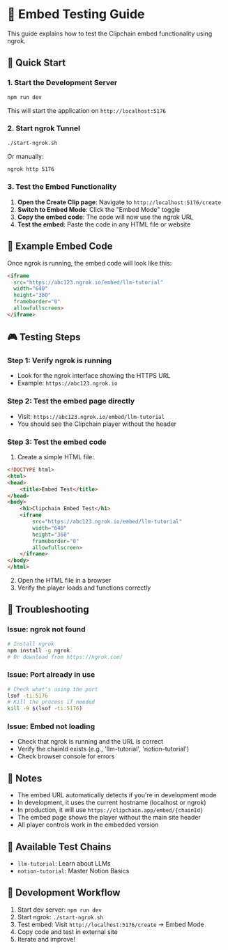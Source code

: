 # 🎯 Embed Testing Guide

This guide explains how to test the Clipchain embed functionality using ngrok.

## 🚀 Quick Start

### 1. Start the Development Server
```bash
npm run dev
```
This will start the application on `http://localhost:5176`

### 2. Start ngrok Tunnel
```bash
./start-ngrok.sh
```
Or manually:
```bash
ngrok http 5176
```

### 3. Test the Embed Functionality

1. **Open the Create Clip page**: Navigate to `http://localhost:5176/create`
2. **Switch to Embed Mode**: Click the "Embed Mode" toggle
3. **Copy the embed code**: The code will now use the ngrok URL
4. **Test the embed**: Paste the code in any HTML file or website

## 🔗 Example Embed Code

Once ngrok is running, the embed code will look like this:
```html
<iframe 
  src="https://abc123.ngrok.io/embed/llm-tutorial"
  width="640" 
  height="360" 
  frameborder="0" 
  allowfullscreen>
</iframe>
```

## 🎮 Testing Steps

### Step 1: Verify ngrok is running
- Look for the ngrok interface showing the HTTPS URL
- Example: `https://abc123.ngrok.io`

### Step 2: Test the embed page directly
- Visit: `https://abc123.ngrok.io/embed/llm-tutorial`
- You should see the Clipchain player without the header

### Step 3: Test the embed code
1. Create a simple HTML file:
```html
<!DOCTYPE html>
<html>
<head>
    <title>Embed Test</title>
</head>
<body>
    <h1>Clipchain Embed Test</h1>
    <iframe 
        src="https://abc123.ngrok.io/embed/llm-tutorial"
        width="640" 
        height="360" 
        frameborder="0" 
        allowfullscreen>
    </iframe>
</body>
</html>
```

2. Open the HTML file in a browser
3. Verify the player loads and functions correctly

## 🔧 Troubleshooting

### Issue: ngrok not found
```bash
# Install ngrok
npm install -g ngrok
# Or download from https://ngrok.com/
```

### Issue: Port already in use
```bash
# Check what's using the port
lsof -ti:5176
# Kill the process if needed
kill -9 $(lsof -ti:5176)
```

### Issue: Embed not loading
- Check that ngrok is running and the URL is correct
- Verify the chainId exists (e.g., 'llm-tutorial', 'notion-tutorial')
- Check browser console for errors

## 📝 Notes

- The embed URL automatically detects if you're in development mode
- In development, it uses the current hostname (localhost or ngrok)
- In production, it will use `https://clipchain.app/embed/{chainId}`
- The embed page shows the player without the main site header
- All player controls work in the embedded version

## 🎯 Available Test Chains

- `llm-tutorial`: Learn about LLMs
- `notion-tutorial`: Master Notion Basics

## 🔄 Development Workflow

1. Start dev server: `npm run dev`
2. Start ngrok: `./start-ngrok.sh`
3. Test embed: Visit `http://localhost:5176/create` → Embed Mode
4. Copy code and test in external site
5. Iterate and improve!

















